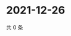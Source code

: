 # 2021-12-26

共 0 条

<!-- BEGIN WEIBO -->
<!-- 最后更新时间 Sun Dec 26 2021 13:04:17 GMT+0800 (China Standard Time) -->

<!-- END WEIBO -->
